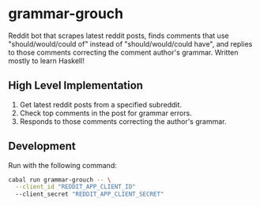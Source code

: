 # grammar-grouch

Reddit bot that scrapes latest reddit posts, finds comments that use "should/would/could of" instead of "should/would/could have", and replies to those comments correcting the comment author's grammar. Written mostly to learn Haskell!

## High Level Implementation

1. Get latest reddit posts from a specified subreddit.
2. Check top comments in the post for grammar errors.
3. Responds to those comments correcting the author's grammar.

## Development

Run with the following command:

```bash
cabal run grammar-grouch -- \
  --client_id "REDDIT_APP_CLIENT_ID"
  --client_secret "REDDIT_APP_CLIENT_SECRET"
```
